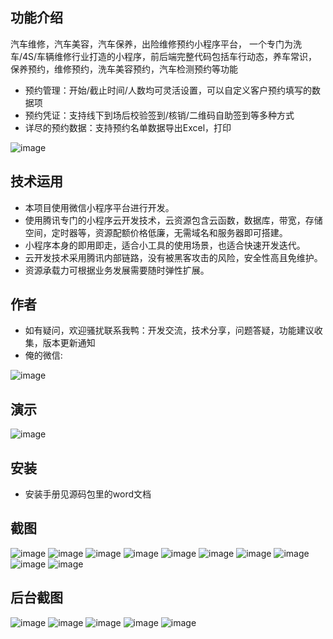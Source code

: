 ## 功能介绍 
    
汽车维修，汽车美容，汽车保养，出险维修预约小程序平台， 一个专门为洗车/4S/车辆维修行业打造的小程序，前后端完整代码包括车行动态，养车常识，保养预约，维修预约，洗车美容预约，汽车检测预约等功能

- 预约管理：开始/截止时间/人数均可灵活设置，可以自定义客户预约填写的数据项
- 预约凭证：支持线下到场后校验签到/核销/二维码自助签到等多种方式
- 详尽的预约数据：支持预约名单数据导出Excel，打印

![image](https://user-images.githubusercontent.com/101155347/157329989-c64eceac-ac3f-4eea-9453-b68fb1b0af33.png)

## 技术运用
- 本项目使用微信小程序平台进行开发。
- 使用腾讯专门的小程序云开发技术，云资源包含云函数，数据库，带宽，存储空间，定时器等，资源配额价格低廉，无需域名和服务器即可搭建。
- 小程序本身的即用即走，适合小工具的使用场景，也适合快速开发迭代。
- 云开发技术采用腾讯内部链路，没有被黑客攻击的风险，安全性高且免维护。
- 资源承载力可根据业务发展需要随时弹性扩展。  



## 作者
- 如有疑问，欢迎骚扰联系我鸭：开发交流，技术分享，问题答疑，功能建议收集，版本更新通知
- 俺的微信:
 
![image](https://user-images.githubusercontent.com/101155347/157330014-522a7656-35bc-49f0-bd38-0fff488ec59d.png)


## 演示
![image](https://user-images.githubusercontent.com/101155347/157329996-fe87d031-5a96-45c5-ba98-df1934956075.png)
  

## 安装

- 安装手册见源码包里的word文档




## 截图
 ![image](https://user-images.githubusercontent.com/101155347/157330051-ff036f8c-f177-4c54-9a8e-3d69fd288037.png)
![image](https://user-images.githubusercontent.com/101155347/157330061-bef28445-64d4-4fcc-8af1-28e497844197.png)
![image](https://user-images.githubusercontent.com/101155347/157330073-b3016208-c9fc-4bda-87c2-30be79ff9417.png)
![image](https://user-images.githubusercontent.com/101155347/157330082-b64b080b-12f2-408d-9323-58bf33b256f2.png)
![image](https://user-images.githubusercontent.com/101155347/157330087-0239041c-a23e-4cb4-9320-ee6adfac7810.png)
![image](https://user-images.githubusercontent.com/101155347/157330097-30b3dc3e-1199-4f29-9fff-a97ace237c89.png)
![image](https://user-images.githubusercontent.com/101155347/157330109-e9170928-6eba-4678-87eb-69699f7aecf1.png)
![image](https://user-images.githubusercontent.com/101155347/157330120-98c06209-a2a3-4726-98d7-322529fe8e0d.png)
![image](https://user-images.githubusercontent.com/101155347/157330127-67d432f2-2671-4272-8017-939e44e4d528.png)
![image](https://user-images.githubusercontent.com/101155347/157330142-6b66673a-0eb4-456b-91e5-4aa213ae148b.png)


## 后台截图
 ![image](https://user-images.githubusercontent.com/101155347/157330155-7a4fdc32-049a-400e-b11b-f7d2523e3287.png)
![image](https://user-images.githubusercontent.com/101155347/157330165-a175a076-1600-4b93-8b7a-3f31964c3cb5.png)
![image](https://user-images.githubusercontent.com/101155347/157330183-7870ca61-1428-4e3c-8452-2ad85d797b4a.png)
![image](https://user-images.githubusercontent.com/101155347/157330191-f23fe295-cd78-4518-bd2e-17cb2cf2fa0d.png)
![image](https://user-images.githubusercontent.com/101155347/157330202-d3f881dd-959e-4f8a-aa54-4c1b93fa8b67.png)

